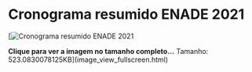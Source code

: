 


Cronograma resumido ENADE 2021
==============================







[![Cronograma resumido ENADE 2021](%40%40images/69f251d2-bb15-4e01-9745-b7f9931622fa.png "Cronograma resumido ENADE 2021")



**Clique para ver a imagem no tamanho completo…**
Tamanho: 523.0830078125KB](image_view_fullscreen.html)







